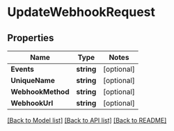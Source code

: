 # UpdateWebhookRequest

## Properties
Name | Type | Notes
------------ | ------------- | -------------
**Events** | **string** | [optional] 
**UniqueName** | **string** | [optional] 
**WebhookMethod** | **string** | [optional] 
**WebhookUrl** | **string** | [optional] 

[[Back to Model list]](../README.md#documentation-for-models) [[Back to API list]](../README.md#documentation-for-api-endpoints) [[Back to README]](../README.md)


